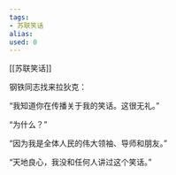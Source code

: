 ```yaml
---
tags: 
- 苏联笑话 
alias:
used: 0
---
```

[[苏联笑话]]


钢铁同志找来拉狄克：

“我知道你在传播关于我的笑话。这很无礼。”

“为什么？”

“因为我是全体人民的伟大领袖、导师和朋友。”

“天地良心，我没和任何人讲过这个笑话。”  



